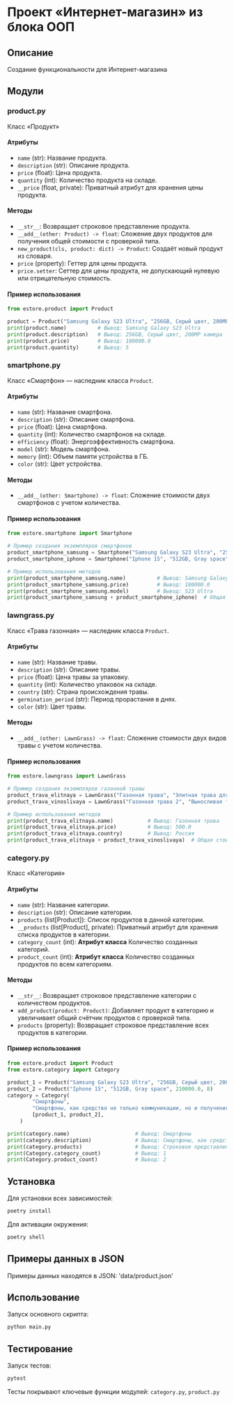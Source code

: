# Проект «Интернет-магазин» из блока ООП

## Описание
Создание функциональности для Интернет-магазина

## Модули

### product.py
Класс «Продукт»

#### Атрибуты

- `name` (str): Название продукта.
- `description` (str): Описание продукта.
- `price` (float): Цена продукта.
- `quantity` (int): Количество продукта на складе.
- `__price` (float, private): Приватный атрибут для хранения цены продукта.

#### Методы

- `__str__`: Возвращает строковое представление продукта.
- `__add__(other: Product) -> float`: Сложение двух продуктов для получения общей стоимости с проверкой типа.
- `new_product(cls, product: dict) -> Product`: Создаёт новый продукт из словаря.
- `price` (property): Геттер для цены продукта.
- `price.setter`: Сеттер для цены продукта, не допускающий нулевую или отрицательную стоимость.

#### Пример использования

```python
from estore.product import Product

product = Product("Samsung Galaxy S23 Ultra", "256GB, Серый цвет, 200MP камера", 180000.0, 5)
print(product.name)          # Вывод: Samsung Galaxy S23 Ultra
print(product.description)   # Вывод: 256GB, Серый цвет, 200MP камера
print(product.price)         # Вывод: 180000.0
print(product.quantity)      # Вывод: 5
```

### smartphone.py
Класс «Смартфон» — наследник класса `Product`.

#### Атрибуты
- `name` (str): Название смартфона.
- `description` (str): Описание смартфона.
- `price` (float): Цена смартфона.
- `quantity` (int): Количество смартфонов на складе.
- `efficiency` (float): Энергоэффективность смартфона.
- `model` (str): Модель смартфона.
- `memory` (int): Объем памяти устройства в ГБ.
- `color` (str): Цвет устройства.

#### Методы
- `__add__(other: Smartphone) -> float`: Сложение стоимости двух смартфонов с учетом количества.

#### Пример использования

```python
from estore.smartphone import Smartphone

# Пример создания экземпляров смартфонов
product_smartphone_samsung = Smartphone("Samsung Galaxy S23 Ultra", "256GB, Серый цвет, 200MP камера", 180000.0, 5, 95.5, "S23 Ultra", 256, "Серый")
product_smartphone_iphone = Smartphone("Iphone 15", "512GB, Gray space", 210000.0, 8, 98.2, "15", 512, "Gray space")

# Пример использования методов
print(product_smartphone_samsung.name)          # Вывод: Samsung Galaxy S23 Ultra
print(product_smartphone_samsung.price)         # Вывод: 180000.0
print(product_smartphone_samsung.model)         # Вывод: S23 Ultra
print(product_smartphone_samsung + product_smartphone_iphone)  # Общая стоимость всех смартфонов
```

### lawngrass.py
Класс «Трава газонная» — наследник класса `Product`.

#### Атрибуты
- `name` (str): Название травы.
- `description` (str): Описание травы.
- `price` (float): Цена травы за упаковку.
- `quantity` (int): Количество упаковок на складе.
- `country` (str): Страна происхождения травы.
- `germination_period` (str): Период прорастания в днях.
- `color` (str): Цвет травы.

#### Методы
- `__add__(other: LawnGrass) -> float`: Сложение стоимости двух видов травы с учетом количества.

#### Пример использования

```python
from estore.lawngrass import LawnGrass

# Пример создания экземпляров газонной травы
product_trava_elitnaya = LawnGrass("Газонная трава", "Элитная трава для газона", 500.0, 20, "Россия", "7 дней", "Зеленый")
product_trava_vinoslivaya = LawnGrass("Газонная трава 2", "Выносливая трава", 450.0, 15, "США", "5 дней", "Темно-зеленый")

# Пример использования методов
print(product_trava_elitnaya.name)           # Вывод: Газонная трава
print(product_trava_elitnaya.price)          # Вывод: 500.0
print(product_trava_elitnaya.country)        # Вывод: Россия
print(product_trava_elitnaya + product_trava_vinoslivaya)  # Общая стоимость всех упаковок травы
```

### category.py
Класс «Категория»

#### Атрибуты

- `name` (str): Название категории.
- `description` (str): Описание категории.
- `products` (list[Product]): Список продуктов в данной категории.
- `__products` (list[Product], private): Приватный атрибут для хранения списка продуктов в категории.
- `category_count` (int): **Атрибут класса** Количество созданных категорий.
- `product_count` (int): **Атрибут класса** Количество созданных продуктов по всем категориям.

#### Методы

- `__str__`: Возвращает строковое представление категории с количеством продуктов.
- `add_product(product: Product)`: Добавляет продукт в категорию и увеличивает общий счётчик продуктов с проверкой типа.
- `products` (property): Возвращает строковое представление всех продуктов в категории.

#### Пример использования

```python
from estore.product import Product
from estore.category import Category

product_1 = Product("Samsung Galaxy S23 Ultra", "256GB, Серый цвет, 200MP камера", 180000.0, 5)
product_2 = Product("Iphone 15", "512GB, Gray space", 210000.0, 8)
category = Category(
        "Смартфоны",
        "Смартфоны, как средство не только коммуникации, но и получения дополнительных функций для удобства жизни",
        [product_1, product_2],
    )

print(category.name)                     # Вывод: Смартфоны
print(category.description)              # Вывод: Смартфоны, как средство не только коммуникации, но и получения дополнительных функций для удобства жизни
print(category.products)                 # Вывод: Строковое представление продуктов в категории
print(Category.category_count)           # Вывод: 1
print(Category.product_count)            # Вывод: 2
```

## Установка

Для установки всех зависимостей:

```bash
poetry install
```

Для активации окружения:

```bash
poetry shell
```

## Примеры данных в JSON

Примеры данных находятся в JSON: 'data/product.json'

## Использование

Запуск основного скрипта:

```bash
python main.py
```

## Тестирование

Запуск тестов:

```bash
pytest
```

Тесты покрывают ключевые функции модулей: `category.py`, `product.py`
